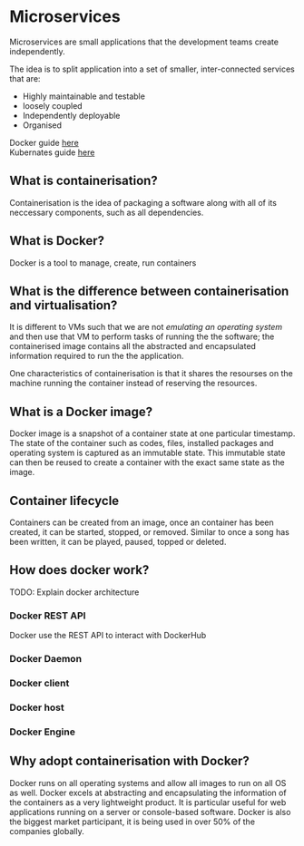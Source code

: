 # Microservices
Microservices are small applications that the development teams create independently.  

The idea is to split application into a set of smaller, inter-connected services that are:
- Highly maintainable and testable
- loosely coupled
- Independently deployable
- Organised

Docker guide [here](docker-guide.md)  
Kubernates guide [here](kubernates-guide.md)

## What is containerisation?
Containerisation is the idea of packaging a software along with all of its neccessary components, such as all dependencies. 

## What is Docker?
Docker is a tool to manage, create, run containers

## What is the difference between containerisation and virtualisation?
It is different to VMs such that we are not _emulating an operating system_ and then use that VM to perform tasks of running the the software; the containerised image contains all the abstracted and encapsulated information required to run the the application. 

One characteristics of containerisation is that it shares the resourses on the machine running the container instead of reserving the resources.

## What is a Docker image?
Docker image is a snapshot of a container state at one particular timestamp. The state of the container such as codes, files, installed packages and operating system is captured as an immutable state. This immutable state can then be reused to create a container with the exact same state as the image.

## Container lifecycle
Containers can be created from an image, once an container has been created, it can be started, stopped, or removed. Similar to once a song has been written, it can be played, paused, topped or deleted.

## How does docker work?
TODO: Explain docker architecture

### Docker REST API
Docker use the REST API to interact with DockerHub

### Docker Daemon

### Docker client

### Docker host

### Docker Engine

## Why adopt containerisation with Docker?
Docker runs on all operating systems and allow all images to run on all OS as well. Docker excels at abstracting and encapsulating the information of the containers as a very lightweight product. It is particular useful for web applications running on a server or console-based software. Docker is also the biggest market participant, it is being used in over 50% of the companies globally. 




